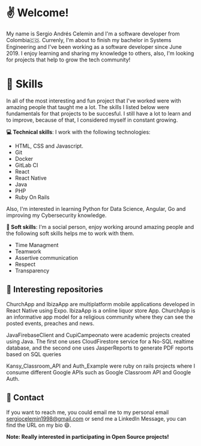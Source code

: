 # :v: Welcome! 
My name is Sergio Andrés Celemin and I'm a software developer from Colombia🇨🇴.
Currenly, I'm about to finish my bachelor in Systems Engineering and I've been working as a software developer since June 2019. I enjoy learning and sharing my knowledge to others, also, I'm looking for projects that help to grow the tech community! 

# :muscle: Skills 
In all of the most interesting and fun project that I've worked were with amazing people that taught me a lot. The skills I listed below were fundamentals for that projects to be succesful. 
I still have a lot to learn and to improve, because of that, I considered myself in constant growing.

**:computer: Technical skills**: 
I work with the following technologies: 
 - HTML, CSS and Javascript.
 - Git
 - Docker
 - GitLab CI
 - React
 - React Native
 - Java
 - PHP
 - Ruby On Rails

Also, I'm interested in learning Python for Data Science, Angular, Go and improving my Cybersecurity knowledge.

**:busts_in_silhouette: Soft skills**: 
I'm a social person, enjoy working around amazing people and the following soft skills helps me to work with them. 
 - Time Managment
 - Teamwork
 - Assertive communication
 - Respect
 - Transparency

## :eyes: Interesting repositories 

ChurchApp and IbizaApp are multiplatform mobile applications developed in React Native using Expo. IbizaApp is a online liquor store App. ChurchApp is an informative app model for a religious community where they can see the posted events, preaches and news. 

JavaFirebaseClient and CupiCampeonato were academic projects created using Java. The first one uses CloudFirestore service for a No-SQL realtime database, and the second one uses JasperReports to generate PDF reports based on SQL queries

Kansy_Classroom_API and Auth_Example were ruby on rails projects where I consume different Google APIs such as Google Classroom API and Google Auth.


## :speech_balloon: Contact

If you want to reach me, you could email me to my personal email sergiocelemin1998@gmail.com or send me a LinkedIn Message, you can find the URL on my bio :smile:. 

**Note: Really interested in participating in Open Source projects!**
